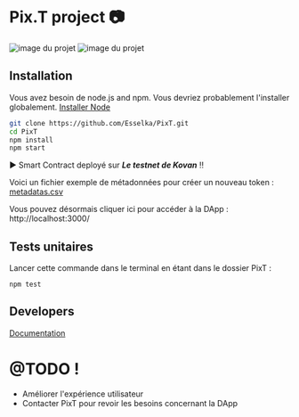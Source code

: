 # Pix.T project :camera:

![image du projet](https://i.ibb.co/1LPtMfj/Panel-Client.png)
![image du projet](https://i.ibb.co/PMp63j3/metadatas-Image.png)

## Installation

Vous avez besoin de node.js and npm. Vous devriez probablement l'installer globalement. [Installer Node](https://nodejs.org/)

```sh
git clone https://github.com/Esselka/PixT.git
cd PixT
npm install
npm start
```
:arrow_forward: Smart Contract deployé sur ***Le testnet de Kovan*** :bangbang:

Voici un fichier exemple de métadonnées pour créer un nouveau token : [metadatas.csv](https://github.com/Esselka/PixT/blob/master/metadatas_exemple.csv)

Vous pouvez désormais cliquer ici pour accéder à la DApp : http://localhost:3000/

## Tests unitaires

Lancer cette commande dans le terminal en étant dans le dossier PixT :

```npm test```

## Developers

[Documentation](https://github.com/Esselka/PixT/blob/master/docs/PixT.md)

# @TODO !

 - Améliorer l'expérience utilisateur
 - Contacter PixT pour revoir les besoins concernant la DApp
